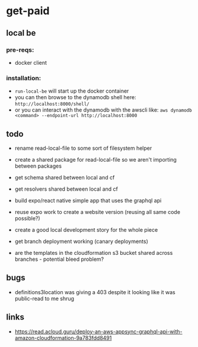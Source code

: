 # get-paid

## local be

### pre-reqs:

 * docker client

### installation:

 * `run-local-be` will start up the docker container
 * you can then browse to the dynamodb shell here: `http://localhost:8000/shell/`
 * or you can interact with the dynamodb with the awscli like: `aws dynamodb <command> --endpoint-url http://localhost:8000`

## todo

 * rename read-local-file to some sort of filesystem helper
 * create a shared package for read-local-file so we aren't importing between packages

 * get schema shared between local and cf
 * get resolvers shared between local and cf

 * build expo/react native simple app that uses the graphql api
 * reuse expo work to create a website version (reusing all same code possible?)

 * create a good local development story for the whole piece
 * get branch deployment working (canary deployments)
 * are the templates in the cloudformation s3 bucket shared across branches - potential bleed problem?

## bugs

 * definitions3location was giving a 403 despite it looking like it was public-read to me shrug

## links

 * https://read.acloud.guru/deploy-an-aws-appsync-graphql-api-with-amazon-cloudformation-9a783fdd8491
